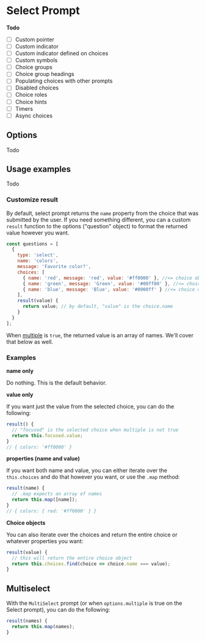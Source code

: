 # Select Prompt

**Todo**

- [ ] Custom pointer
- [ ] Custom indicator
- [ ] Custom indicator defined on choices
- [ ] Custom symbols
- [ ] Choice groups
- [ ] Choice group headings
- [ ] Populating choices with other prompts
- [ ] Disabled choices
- [ ] Choice roles
- [ ] Choice hints
- [ ] Timers
- [ ] Async choices

## Options

Todo

## Usage examples

Todo

### Customize result

By default, select prompt returns the `name` property from the choice that was submitted by the user. If you need something different, you can a custom `result` function to the options ("question" object) to format the returned value however you want. 

```js
const questions = [
  {
    type: 'select',
    name: 'colors',
    message: 'Favorite color?',
    choices: [
      { name: 'red', message: 'red', value: '#ff0000' }, //<= choice object
      { name: 'green', message: 'Green', value: '#00ff00' }, //<= choice object
      { name: 'blue', message: 'Blue', value: '#0000ff' } //<= choice object
    ],
    result(value) {
      return value; // by default, "value" is the choice.name
    }
  }
];
```

When [multiple](#optionsmultiple) is `true`, the returned value is an array of names. We'll cover that below as well.

### Examples 

**name only**

Do nothing. This is the default behavior.

**value only**

If you want just the value from the selected choice, you can do the following:

```js
result() {
  // "focused" is the selected choice when multiple is not true
  return this.focused.value;
}
// { colors: '#ff0000' }
```

**properties (name and value)**

If you want both name and value, you can either iterate over the `this.choices` and do that however you want, or use the `.map` method:

```js
result(name) {
  // .map expects an array of names
  return this.map([name]);
}
// { colors: { red: '#ff0000' } }
```

**Choice objects**

You can also iterate over the choices and return the entire choice or whatever properties you want:

```js
result(value) {
  // this will return the entire choice object
  return this.choices.find(choice => choice.name === value);
}
```

## Multiselect 

With the `MultiSelect` prompt (or when `options.multiple` is true on the Select prompt), you can do the following:

```js
result(names) {
  return this.map(names);
}
```
